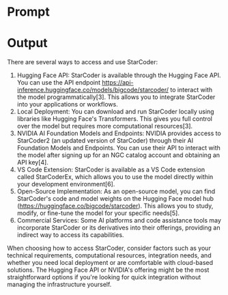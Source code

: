 # Prompt

# Output

There are several ways to access and use StarCoder:

1. Hugging Face API:
   StarCoder is available through the Hugging Face API. You can use the API endpoint https://api-inference.huggingface.co/models/bigcode/starcoder/ to interact with the model programmatically\[3]. This allows you to integrate StarCoder into your applications or workflows.
2. Local Deployment:
   You can download and run StarCoder locally using libraries like Hugging Face's Transformers. This gives you full control over the model but requires more computational resources\[3].
3. NVIDIA AI Foundation Models and Endpoints:
   NVIDIA provides access to StarCoder2 (an updated version of StarCoder) through their AI Foundation Models and Endpoints. You can use their API to interact with the model after signing up for an NGC catalog account and obtaining an API key\[4].
4. VS Code Extension:
   StarCoder is available as a VS Code extension called StarCoderEx, which allows you to use the model directly within your development environment\[6].
5. Open-Source Implementation:
   As an open-source model, you can find StarCoder's code and model weights on the Hugging Face model hub (https://huggingface.co/bigcode/starcoder). This allows you to study, modify, or fine-tune the model for your specific needs\[5].
6. Commercial Services:
   Some AI platforms and code assistance tools may incorporate StarCoder or its derivatives into their offerings, providing an indirect way to access its capabilities.

When choosing how to access StarCoder, consider factors such as your technical requirements, computational resources, integration needs, and whether you need local deployment or are comfortable with cloud-based solutions. The Hugging Face API or NVIDIA's offering might be the most straightforward options if you're looking for quick integration without managing the infrastructure yourself.
